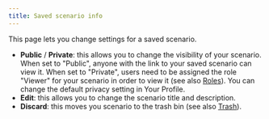 ```yaml
---
title: Saved scenario info
---
```


This page lets you change settings for a saved scenario.

- **Public** / **Private**: this allows you to change the visibility of your scenario. When set to "Public", anyone with the link to your saved scenario can view it. When set to "Private", users need to be assigned the role "Viewer" for your scenario in order to view it (see also [Roles](scenario-manage-access#roles)). You can change the default privacy setting in Your Profile.
- **Edit**: this allows you to change the scenario title and description.
- **Discard**: this moves you scenario to the trash bin (see also [Trash](my-scenarios-menu#trash)).
